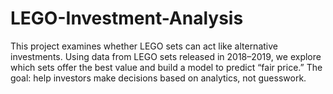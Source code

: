 # LEGO-Investment-Analysis
This project examines whether LEGO sets can act like alternative investments. Using data from LEGO sets released in 2018–2019, we explore which sets offer the best value and build a model to predict “fair price.” The goal: help investors make decisions based on analytics, not guesswork.
